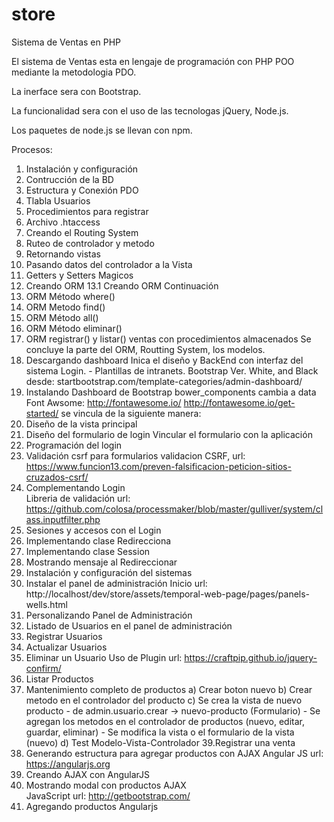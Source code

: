 # store
Sistema de Ventas en PHP

El sistema de Ventas esta en lengaje de programación con PHP POO mediante la metodologia PDO.

La inerface sera con Bootstrap.

La funcionalidad sera con el uso de las tecnologas jQuery, Node.js.

Los paquetes de node.js se llevan con npm.


Procesos:

01. Instalación y configuración
02. Contrucción de la BD 
03. Estructura y Conexión PDO
04. Tlabla Usuarios
05. Procedimientos para registrar
06. Archivo .htaccess
07. Creando el Routing System
09. Ruteo de controlador y metodo
10. Retornando vistas
11. Pasando datos del controlador a la Vista
12. Getters y Setters Magicos
13. Creando ORM
13.1 Creando ORM Continuación
14. ORM Método where()
15. ORM Metodo find()
16. ORM Método all()
17. ORM Método eliminar()
18. ORM registrar() y listar() ventas con procedimientos almacenados
	Se concluye la parte del ORM, Routting System, los modelos.
19. Descargando dashboard
	Inica el diseño y BackEnd con interfaz del sistema
	Login. - Plantillas de intranets.
	Bootstrap Ver. White, and Black desde:
		startbootstrap.com/template-categories/admin-dashboard/
20. Instalando Dashboard de Bootstrap
	bower_components cambia a data 
	Font Awsome: http://fontawesome.io/
		http://fontawesome.io/get-started/
			se vincula de la siguiente manera:
			<link rel="stylesheet" href="path/to/font-awesome/css/font-awesome.min.css">
21. Diseño de la vista principal
22. Diseño del formulario de login
	Vincular el formulario con la aplicación
23. Programación del login
24. Validación csrf para formularios
	validacion CSRF, url: https://www.funcion13.com/preven-falsificacion-peticion-sitios-cruzados-csrf/
25. Complementando Login	
	Libreria de validación url: https://github.com/colosa/processmaker/blob/master/gulliver/system/class.inputfilter.php 
26. Sesiones y accesos con el Login 
27. Implementando clase Redirecciona
28. Implementando clase Session
29. Mostrando mensaje al Redireccionar	
30. Instalación y configuración del sistemas
31. Instalar el panel de administración
	Inicio url: http://localhost/dev/store/assets/temporal-web-page/pages/panels-wells.html
32. Personalizando Panel de Administración
33. Listado de Usuarios en el panel de administración
34. Registrar Usuarios
35. Actualizar Usuarios
36. Eliminar un Usuario
	Uso de Plugin url: https://craftpip.github.io/jquery-confirm/
37. Listar Productos
38. Mantenimiento completo de productos
	a) Crear boton nuevo
	b) Crear metodo en el controlador del producto
	c) Se crea la vista de nuevo producto
		- de admin.usuario.crear -> nuevo-producto (Formulario)
		- Se agregan los metodos en el controlador de productos (nuevo, editar, guardar, eliminar)
		- Se modifica la vista o el formulario de la vista (nuevo)
	d) Test Modelo-Vista-Controlador
39.Registrar una venta
40. Generando estructura para agregar productos con AJAX
	Angular JS url: https://angularjs.org
41. Creando AJAX con AngularJS
42. Mostrando modal con productos   AJAX   
	JavaScript  url: http://getbootstrap.com/
43. Agregando productos Angularjs 